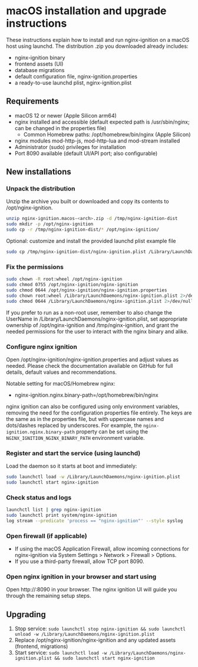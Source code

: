 # macOS installation and upgrade instructions

These instructions explain how to install and run nginx-ignition on a macOS host using launchd. The distribution .zip
you downloaded already includes:

- nginx-ignition binary
- frontend assets (UI)
- database migrations
- default configuration file, nginx-ignition.properties
- a ready-to-use launchd plist, nginx-ignition.plist

## Requirements
- macOS 12 or newer (Apple Silicon arm64)
- nginx installed and accessible (default expected path is /usr/sbin/nginx; can be changed in the properties file)
  - Common Homebrew paths: /opt/homebrew/bin/nginx (Apple Silicon)
- nginx modules mod-http-js, mod-http-lua and mod-stream installed
- Administrator (sudo) privileges for installation
- Port 8090 available (default UI/API port; also configurable)

## New installations
### Unpack the distribution
Unzip the archive you built or downloaded and copy its contents to /opt/nginx-ignition.

```bash
unzip nginx-ignition.macos-<arch>.zip -d /tmp/nginx-ignition-dist
sudo mkdir -p /opt/nginx-ignition
sudo cp -r /tmp/nginx-ignition-dist/* /opt/nginx-ignition/
```

Optional: customize and install the provided launchd plist example file
```bash
sudo cp /tmp/nginx-ignition-dist/nginx-ignition.plist /Library/LaunchDaemons/
```

### Fix the permissions
```bash
sudo chown -R root:wheel /opt/nginx-ignition
sudo chmod 0755 /opt/nginx-ignition/nginx-ignition
sudo chmod 0644 /opt/nginx-ignition/nginx-ignition.properties
sudo chown root:wheel /Library/LaunchDaemons/nginx-ignition.plist 2>/dev/null || true
sudo chmod 0644 /Library/LaunchDaemons/nginx-ignition.plist 2>/dev/null || true
```

If you prefer to run as a non-root user, remember to also change the UserName in /Library/LaunchDaemons/nginx-ignition.plist,
set appropriate ownership of /opt/nginx-ignition and /tmp/nginx-ignition, and grant the needed permissions for the user
to interact with the nginx binary and alike.

### Configure nginx ignition
Open /opt/nginx-ignition/nginx-ignition.properties and adjust values as needed. Please check the documentation
available on GitHub for full details, default values and recommendations.

Notable setting for macOS/Homebrew nginx:
- nginx-ignition.nginx.binary-path=/opt/homebrew/bin/nginx

nginx ignition can also be configured using only environment variables, removing the need for the configuration 
properties file entirely. The keys are the same as in the properties file, but with uppercase names and
dots/dashes replaced by underscores. For example, the `nginx-ignition.nginx.binary-path` property can be set 
using the `NGINX_IGNITION_NGINX_BINARY_PATH` environment variable.

### Register and start the service (using launchd)
Load the daemon so it starts at boot and immediately:

```bash
sudo launchctl load -w /Library/LaunchDaemons/nginx-ignition.plist
sudo launchctl start nginx-ignition
```

### Check status and logs
```bash
launchctl list | grep nginx-ignition
sudo launchctl print system/nginx-ignition
log stream --predicate 'process == "nginx-ignition"' --style syslog
```

### Open firewall (if applicable)
- If using the macOS Application Firewall, allow incoming connections for nginx-ignition via System Settings > 
  Network > Firewall > Options.
- If you use a third-party firewall, allow TCP port 8090.

### Open nginx ignition in your browser and start using
Open http://<your-host>:8090 in your browser. The nginx ignition UI will guide you through the remaining setup steps.

## Upgrading
1. Stop service: `sudo launchctl stop nginx-ignition && sudo launchctl unload -w /Library/LaunchDaemons/nginx-ignition.plist`
2. Replace /opt/nginx-ignition/nginx-ignition and any updated assets (frontend, migrations)
3. Start service: `sudo launchctl load -w /Library/LaunchDaemons/nginx-ignition.plist && sudo launchctl start nginx-ignition`
